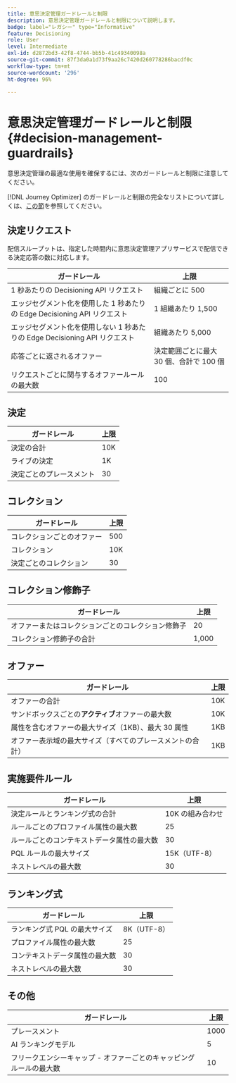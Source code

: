 ```yaml
---
title: 意思決定管理ガードレールと制限
description: 意思決定管理ガードレールと制限について説明します。
badge: label="レガシー" type="Informative"
feature: Decisioning
role: User
level: Intermediate
exl-id: d2872bd3-42f8-4744-bb5b-41c49340098a
source-git-commit: 87f3da0a1d73f9aa26c7420d260778286bacdf0c
workflow-type: tm+mt
source-wordcount: '296'
ht-degree: 96%

---
```


# 意思決定管理ガードレールと制限 {#decision-management-guardrails}

意思決定管理の最適な使用を確保するには、次のガードレールと制限に注意してください。

[!DNL Journey Optimizer] のガードレールと制限の完全なリストについて詳しくは、[この節](../start/guardrails.md)を参照してください。

## 決定リクエスト

配信スループットは、指定した時間内に意思決定管理アプリサービスで配信できる決定応答の数に対応します。

| ガードレール | 上限 |
| ------- | ------- |
| 1 秒あたりの Decisioning API リクエスト | 組織ごとに 500 |
| エッジセグメント化を使用した 1 秒あたりの Edge Decisioning API リクエスト | 1 組織あたり 1,500 |
| エッジセグメント化を使用しない 1 秒あたりの Edge Decisioning API リクエスト | 組織あたり 5,000 |
| 応答ごとに返されるオファー | 決定範囲ごとに最大 30 個、合計で 100 個 |
| リクエストごとに関与するオファールールの最大数 | 100 |

## 決定

| ガードレール | 上限 |
| ------- | ------- |
| 決定の合計 | 10K |
| ライブの決定 | 1K |
| 決定ごとのプレースメント | 30 |

## コレクション

| ガードレール | 上限 |
| ------- | ------- |
| コレクションごとのオファー | 500 |
| コレクション | 10K |
| 決定ごとのコレクション | 30 |

## コレクション修飾子

| ガードレール | 上限 |
| ------- | ------- |
| オファーまたはコレクションごとのコレクション修飾子 | 20 |
| コレクション修飾子の合計 | 1,000 |

## オファー

| ガードレール | 上限 |
| ------- | ------- |
| オファーの合計 | 10K |
| サンドボックスごとの&#x200B;**アクティブ**&#x200B;オファーの最大数 | 10K |
| 属性を含むオファーの最大サイズ（1KB）、最大 30 属性 | 1KB |
| オファー表示域の最大サイズ（すべてのプレースメントの合計） | 1KB |

## 実施要件ルール

| ガードレール | 上限 |
| ------- | ------- |
| 決定ルールとランキング式の合計 | 10K の組み合わせ |
| ルールごとのプロファイル属性の最大数 | 25 |
| ルールごとのコンテキストデータ属性の最大数 | 30 |
| PQL ルールの最大サイズ | 15K（UTF-8） |
| ネストレベルの最大数 | 30 |

## ランキング式

| ガードレール | 上限 |
| ------- | ------- |
| ランキング式 PQL の最大サイズ | 8K（UTF-8） |
| プロファイル属性の最大数 | 25 |
| コンテキストデータ属性の最大数 | 30 |
| ネストレベルの最大数 | 30 |

## その他

| ガードレール | 上限 |
| ------- | ------- |
| プレースメント | 1000 |
| AI ランキングモデル | 5 |
| フリークエンシーキャップ - オファーごとのキャッピングルールの最大数 | 10 |
